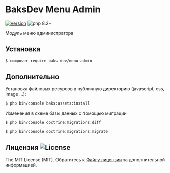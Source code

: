 # BaksDev Menu Admin

[![Version](https://img.shields.io/badge/version-7.0.28-blue)](https://github.com/baks-dev/menu-admin/releases)
![php 8.2+](https://img.shields.io/badge/php-min%208.1-red.svg)

Модуль меню администратора

## Установка

``` bash
$ composer require baks-dev/menu-admin
```

## Дополнительно

Установка файловых ресурсов в публичную директорию (javascript, css, image ...):

``` bash
$ php bin/console baks:assets:install
```

Изменения в схеме базы данных с помощью миграции

``` bash
$ php bin/console doctrine:migrations:diff

$ php bin/console doctrine:migrations:migrate
```

## Лицензия ![License](https://img.shields.io/badge/MIT-green)

The MIT License (MIT). Обратитесь к [Файлу лицензии](LICENSE.md) за дополнительной информацией.
